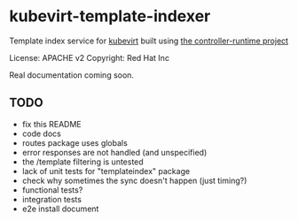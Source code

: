 kubevirt-template-indexer
=========================

Template index service for [kubevirt](http://kubevirt.io) built using [the controller-runtime project](https://github.com/kubernetes-sigs/controller-runtime)

License: APACHE v2
Copyright: Red Hat Inc

Real documentation coming soon.

TODO
----
- fix this README
- code docs
- routes package uses globals
- error responses are not handled (and unspecified)
- the /template filtering is untested
- lack of unit tests for "templateindex" package
- check why sometimes the sync doesn't happen (just timing?)
- functional tests?
- integration tests
- e2e install document

